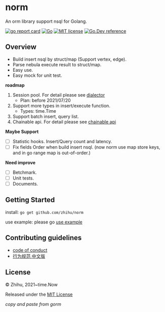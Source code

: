 # norm

An orm library support nsql for Golang.

[![go report card](https://goreportcard.com/badge/github.com/zhihu/norm "go report card")](https://goreportcard.com/report/github.com/zhihu/norm)
[![Go](https://github.com/zhihu/norm/actions/workflows/go.yml/badge.svg)](https://github.com/zhihu/norm/actions/workflows/go.yml)
[![MIT license](https://img.shields.io/badge/license-MIT-brightgreen.svg)](https://opensource.org/licenses/MIT)
[![Go.Dev reference](https://img.shields.io/badge/go.dev-reference-blue?logo=go&logoColor=white)](https://pkg.go.dev/github.com/zhihu/norm)

## Overview

* Build insert nsql by struct/map (Support vertex, edge).
* Parse nebula execute result to struct/map.
* Easy use.
* Easy mock for unit test.

**roadmap**
1. Session pool. For detail please see [dialector](/docs/dialector.adoc)
    * Plan: before 2021/07/20
2. Support more types in insert/execute function.
    * Types: time.Time
3. Support batch insert, query list.
4. Chainable api. For detail please see [chainable api](/docs/chainable_api.adoc)

**Maybe Support**
- [ ] Statistic hooks. Insert/Query count and latency.
- [ ] Fix fields Order when build insert nsql. (now norm use map store keys, and in go range map is out-of-order.)

**Need improve**
- [ ] Betchmark.
- [ ] Unit tests.
- [ ] Documents.

## Getting Started
install: `go get github.com/zhihu/norm`

use example: please go [use example](/examples/toddle/main.go)

## Contributing guidelines
* [code of conduct](/CODE_OF_CONDUCT.md)
* [行为规范 中文版](/CODE_OF_CONDUCT_CN.md)

## License

© Zhihu, 2021~time.Now

Released under the [MIT License](/LICENSE)

_copy and paste from gorm_